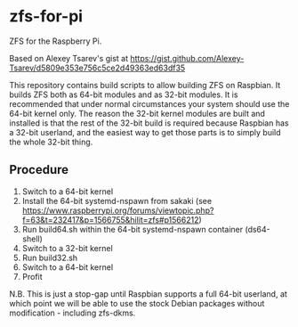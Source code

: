 # zfs-for-pi
ZFS for the Raspberry Pi.

Based on Alexey Tsarev's gist at https://gist.github.com/Alexey-Tsarev/d5809e353e756c5ce2d49363ed63df35

This repository contains build scripts to allow building ZFS on Raspbian. It builds ZFS both as 64-bit modules and as 32-bit modules. It is recommended that under normal circumstances your system should use the 64-bit kernel only. The reason the 32-bit kernel modules are built and installed is that the rest of the 32-bit build is required because Raspbian has a 32-bit userland, and the easiest way to get those parts is to simply build the whole 32-bit thing.

## Procedure
1. Switch to a 64-bit kernel
2. Install the 64-bit systemd-nspawn from sakaki (see https://www.raspberrypi.org/forums/viewtopic.php?f=63&t=232417&p=1566755&hilit=zfs#p1566212)
3. Run build64.sh within the 64-bit systemd-nspawn container (ds64-shell)
4. Switch to a 32-bit kernel
5. Run build32.sh
6. Switch to a 64-bit kernel
7. Profit

N.B. This is just a stop-gap until Raspbian supports a full 64-bit userland, at which point we will be able to use the stock Debian packages without modification - including zfs-dkms.
